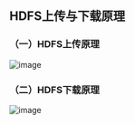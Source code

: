 ## HDFS上传与下载原理

### （一）HDFS上传原理

![image](https://github.com/MrQuJL/hadoop-guide/blob/master/05-HDFS上传与下载的原理/imgs/upload.png)




### （二）HDFS下载原理

![image](https://github.com/MrQuJL/hadoop-guide/blob/master/05-HDFS上传与下载的原理/imgs/download.png)





